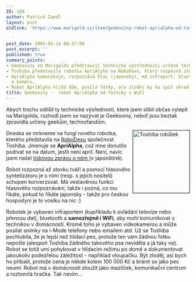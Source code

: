 ```yaml
---
ID: 188
author: Patrick Zandl
layout: post
oldlink: 'https://www.marigold.cz/item/geekoviny-robot-aprialpha-od-toshiby-s-wifi

  '
post_date: 2003-03-24 08:37:00
post_excerpt: ''
published: true
summary_points:
- Geekoviny na Marigoldu představují technické výstřednosti určené technofandům.
- Toshiba představila robotka ApriAlpha na RoboDexu, který rozpozná stovku tváří.
- ApriAlpha komunikuje, rozpoznává hlas (japonsky), má infraport, bluetooth, WiFi
  a kameru.
- Robot ApriAlpha hlídá dům, posílá fotky, ale zloděj by ho spíš ukradl kvůli ceně.
title: Geekoviny -  robot ApriAlpha od Toshiby s WiFi
---
```


<p>
Abych trochu odlišil ty technické výsřednosti, které jsem slíbil občas vylepit na Marigolda, rozhodl jsem se nazývat je Geekoviny, neboť jsou beztak zpravidla určeny geekům, technofandům. </p>

<p>
<IMG height=171 alt="Toshiba robůtek" src="/wp-content/uploads/toshibarobot.jpg" width=155 align=right border=1>Dneska se mrkneme na fungl nového robotka, kterého představila na <A href="http://www.robodex.org/" target=_blank>RoboDexu</A> společnost Toshiba. Jmenuje se <STRONG>ApriAlpha</STRONG>, což mne donutilo podívat se na datum, jestli není apríl. Není, navíc jsem našel <A href="http://www.toshiba.co.jp/about/press/2003_03/pr_j2001.htm" target=_blank>tiskovou zprávu o něm </A>(v japonštině).</p>

<p>
Robot rozpozná až stovku tváří a pomocí hlasového syntetizátoru je s nimi (resp. s jejich nositeli) schopen konverzovat. Má vestavěnou funkci hlasového rozpoznávání, takže i pozná, co mu říkáte, pokud to říkáte japonsky - takže pro českou hospodyni je to vcelku na nic :)</p>

<p>
Robotek je vybaven infraportem (kupříkladu k ovládání televize nebo přenosu dat), bluetooth a <STRONG>samozřejmě i WiFi</STRONG>, aby mohl komunikovat s technikou v domácnosti. Kromě toho je vybaven videokamerou a může posílat snímky na i-Mode telefony nebo emailem atd. Už se Toshiba pochlubila, že je lepší než hlídací pes, protože ten vám žádnou fotku nepošle (alespoň Toshiba žádného takového psa neviděla a já taky ne). Robot se totiž umí pohybovat v hlídacím režimu po domě a dokumentovat jakoukoliv podezřelou záležitost - například vloupačku. Být zloděj, asi bych ho přibalil, protože cena je někde kolem 100 000 Kč a bránit se jako pes neumí. Robot má v domácnosti sloužit jako mazlíček, komunikační centrum a roztomilá hračka. Tak nevím...</p>

<p>
&#160;</p>
